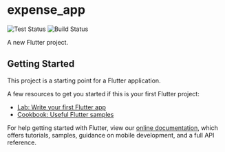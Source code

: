 # expense_app

![Test Status](https://github.com/nekoto-kun/expense_app/workflows/Test%20Changes/badge.svg)
![Build Status](https://github.com/nekoto-kun/expense_app/workflows/Test%20and%20Build/badge.svg)

A new Flutter project.

## Getting Started

This project is a starting point for a Flutter application.

A few resources to get you started if this is your first Flutter project:

- [Lab: Write your first Flutter app](https://flutter.dev/docs/get-started/codelab)
- [Cookbook: Useful Flutter samples](https://flutter.dev/docs/cookbook)

For help getting started with Flutter, view our
[online documentation](https://flutter.dev/docs), which offers tutorials,
samples, guidance on mobile development, and a full API reference.

